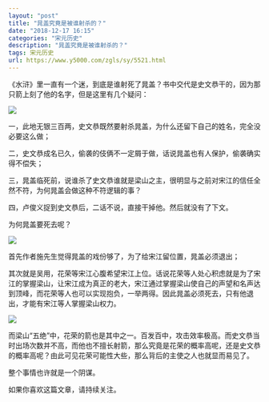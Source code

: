 ```yaml
---
layout: "post"
title: "晁盖究竟是被谁射杀的？"
date: "2018-12-17 16:15"
categories: "宋元历史"
description: "晁盖究竟是被谁射杀的？"
tags: 宋元历史
url: https://www.y5000.com/zgls/sy/5521.html
---
```






《水浒》里一直有一个迷，到底是谁射死了晁盖？书中交代是史文恭干的，因为那只箭上刻了他的名字，但是这里有几个疑问：

![](https://img.y5000.com/uploads/allimg/161118/8-16111Q61I4213.jpg)

一，此地无银三百两，史文恭既然要射杀晁盖，为什么还留下自己的姓名，完全没必要这么做；

二，史文恭成名已久，偷袭的伎俩不一定屑于做，话说晁盖也有人保护，偷袭确实得不偿失；

三，晁盖临死前，说谁杀了史文恭谁就是梁山之主，很明显与之前对宋江的信任全然不符，为何晁盖会做这种不符逻辑的事？

四，卢俊义捉到史文恭后，二话不说，直接干掉他。然后就没有了下文。

为何晁盖要死去呢？

![](https://img.y5000.com/uploads/allimg/161118/8-16111Q61J3145.jpg)

首先作者施先生觉得晁盖的戏份够了，为了给宋江留位置，晁盖必须退出；

其次就是吴用，花荣等宋江心腹希望宋江上位。话说花荣等人处心积虑就是为了宋江的掌握梁山，让宋江成为真正的老大，宋江通过掌握梁山使自己的声望和名声达到顶峰，而花荣等人也可以实现抱负，一举两得。因此晁盖必须死去，只有他退出，才能有宋江等人掌握梁山权力。

![](https://img.y5000.com/uploads/allimg/161118/8-16111Q61K03A.jpg)

而梁山“五绝”中，花荣的箭也是其中之一。百发百中，攻击效率极高。而史文恭当时出场次数并不高，而他也不擅长射箭，那么究竟是花荣的概率高呢，还是史文恭的概率高呢？由此可见花荣可能性大些，那么背后的主使之人也就显而易见了。

整个事情也许就是一个阴谋。

如果你喜欢这篇文章，请持续关注。
